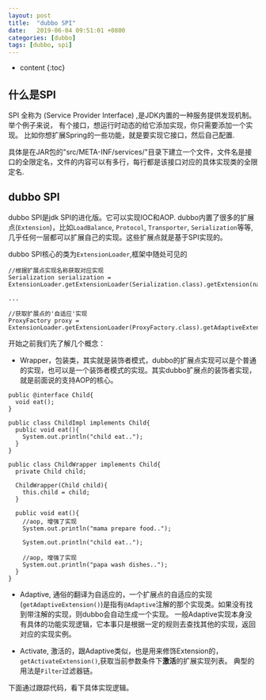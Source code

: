 ```yaml
---
layout: post
title:  "dubbo SPI"
date:   2019-06-04 09:51:01 +0800
categories: [dubbo]
tags: [dubbo, spi]
---
```



* content
{:toc}


## 什么是SPI
SPI 全称为 (Service Provider Interface) ,是JDK内置的一种服务提供发现机制。举个例子来说， 有个接口，想运行时动态的给它添加实现，你只需要添加一个实现。
比如你想扩展Spring的一些功能，就是要实现它接口，然后自己配置.

具体是在JAR包的"src/META-INF/services/"目录下建立一个文件，文件名是接口的全限定名，文件的内容可以有多行，每行都是该接口对应的具体实现类的全限定名.

## dubbo SPI
dubbo SPI是jdk SPI的进化版。它可以实现IOC和AOP. dubbo内置了很多的扩展点(`Extension`)，比如`LoadBalance`, `Protocol`, `Transporter`, `Serialization`等等,几乎任何一层都可以扩展自己的实现。这些扩展点就是基于SPI实现的。

dubbo SPI核心的类为`ExtensionLoader`,框架中随处可见的
```
//根据扩展点实现名称获取对应实现
Serialization serialization = ExtensionLoader.getExtensionLoader(Serialization.class).getExtension(name);

...

//获取扩展点的'自适应'实现
ProxyFactory proxy = ExtensionLoader.getExtensionLoader(ProxyFactory.class).getAdaptiveExtension();
```
开始之前我们先了解几个概念：
* Wrapper，包装类，其实就是装饰者模式，dubbo的扩展点实现可以是个普通的实现，也可以是一个装饰者模式的实现。其实dubbo扩展点的装饰者实现，就是前面说的支持AOP的核心。
```
public @interface Child{
  void eat();
}

public class ChildImpl implements Child{
  public void eat(){
    System.out.println("child eat..");
  }
}

public class ChildWrapper implements Child{
  private Child child;
  
  ChildWrapper(Child child){
    this.child = child;
  }
  
  public void eat(){
    //aop, 增强了实现
    System.out.println("mama prepare food..");
    
    System.out.println("child eat..");
    
    //aop, 增强了实现
    System.out.println("papa wash dishes..");
  }
}

```

* Adaptive, 通俗的翻译为自适应的，一个扩展点的自适应的实现(`getAdaptiveExtension()`)是指有`@Adaptive`注解的那个实现类。如果没有找到带注解的实现，则dubbo会自动生成一个实现。
一般Adaptive实现本身没有具体的功能实现逻辑，它本事只是根据一定的规则去查找其他的实现，返回对应的实现实例。 

* Activate, 激活的，跟Adaptive类似，也是用来修饰Extension的，`getActivateExtension()`,获取当前参数条件下**激活**的扩展实现列表。 典型的用法是`Filter`过滤器链。


下面通过跟踪代码，看下具体实现逻辑。